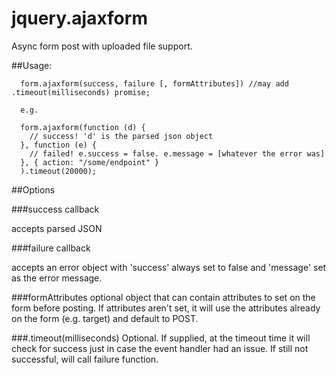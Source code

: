 jquery.ajaxform
===============

Async form post with uploaded file support.

##Usage:
```
  form.ajaxform(success, failure [, formAttributes]) //may add .timeout(milliseconds) promise;

  e.g.

  form.ajaxform(function (d) {
    // success! 'd' is the parsed json object
  }, function (e) {
    // failed! e.success = false. e.message = [whatever the error was]
  }, { action: "/some/endpoint" }
  ).timeout(20000);
```

##Options

###success callback

accepts parsed JSON

###failure callback 

accepts an error object with 'success' always set to false and 'message' set as the error message.

###formAttributes 
optional object that can contain attributes to set on the form before posting. If attributes aren't set, it will use the attributes already on the form (e.g. target) and default to POST.
  
###.timeout(milliseconds)
Optional. If supplied, at the timeout time it will check for success just in case the event handler had an issue. If still not successful, will call failure function.
